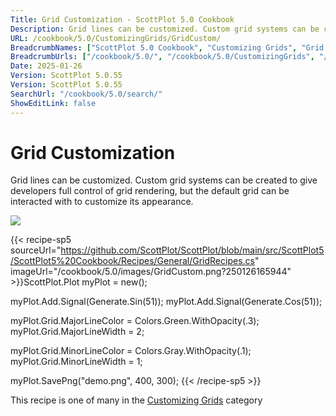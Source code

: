 ```yaml
---
Title: Grid Customization - ScottPlot 5.0 Cookbook
Description: Grid lines can be customized. Custom grid systems can be created to give developers full control of grid rendering, but the default grid can be interacted with to customize its appearance.
URL: /cookbook/5.0/CustomizingGrids/GridCustom/
BreadcrumbNames: ["ScottPlot 5.0 Cookbook", "Customizing Grids", "Grid Customization"]
BreadcrumbUrls: ["/cookbook/5.0/", "/cookbook/5.0/CustomizingGrids", "/cookbook/5.0/CustomizingGrids/GridCustom"]
Date: 2025-01-26
Version: ScottPlot 5.0.55
Version: ScottPlot 5.0.55
SearchUrl: "/cookbook/5.0/search/"
ShowEditLink: false
---
```



<div class='d-flex align-items-center mt-5'>
<h1 class='me-2 text-dark my-0 border-0'>Grid Customization</h1>
</div>

Grid lines can be customized. Custom grid systems can be created to give developers full control of grid rendering, but the default grid can be interacted with to customize its appearance.

[![](/cookbook/5.0/images/GridCustom.png?250126165944)](/cookbook/5.0/images/GridCustom.png?250126165944)

{{< recipe-sp5 sourceUrl="https://github.com/ScottPlot/ScottPlot/blob/main/src/ScottPlot5/ScottPlot5%20Cookbook/Recipes/General/GridRecipes.cs" imageUrl="/cookbook/5.0/images/GridCustom.png?250126165944" >}}ScottPlot.Plot myPlot = new();

myPlot.Add.Signal(Generate.Sin(51));
myPlot.Add.Signal(Generate.Cos(51));

myPlot.Grid.MajorLineColor = Colors.Green.WithOpacity(.3);
myPlot.Grid.MajorLineWidth = 2;

myPlot.Grid.MinorLineColor = Colors.Gray.WithOpacity(.1);
myPlot.Grid.MinorLineWidth = 1;

myPlot.SavePng("demo.png", 400, 300);
{{< /recipe-sp5 >}}

<div class='my-5 text-center'>This recipe is one of many in the <a href='/cookbook/5.0/CustomizingGrids'>Customizing Grids</a> category</div>



